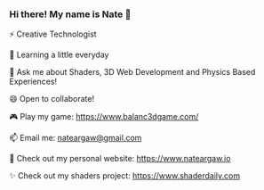 ### Hi there! My name is Nate 👋

⚡ Creative Technologist

🌱 Learning a little everyday

💬 Ask me about Shaders, 3D Web Development and Physics Based Experiences!

😄 Open to collaborate!

🎮 Play my game: https://www.balanc3dgame.com/

📫 Email me: nateargaw@gmail.com

🔭 Check out my personal website: https://www.nateargaw.io

✨ Check out my shaders project: https://www.shaderdaily.com

<!--
**nargaw/nargaw** is a ✨ _special_ ✨ repository because its `README.md` (this file) appears on your GitHub profile.

Here are some ideas to get you started:

- 🔭 I’m currently working on ...
- 🌱 I’m currently learning ...
- 👯 I’m looking to collaborate on ...
- 🤔 I’m looking for help with ...
- 💬 Ask me about ...
- 📫 How to reach me: ...
- 😄 Pronouns: ...
- ⚡ Fun fact: ...
-->
